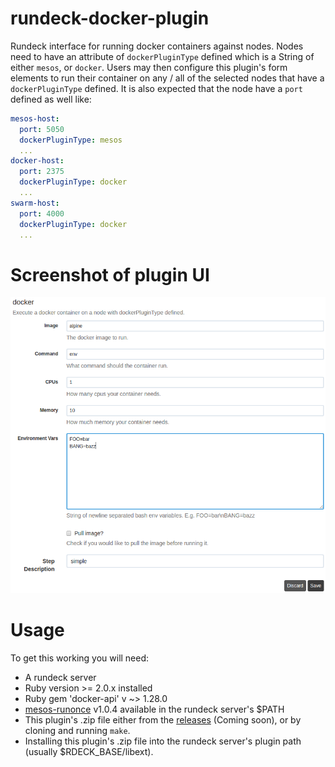 # rundeck-docker-plugin
Rundeck interface for running docker containers against nodes. Nodes need to
have an attribute of `dockerPluginType` defined which is a String of either
`mesos`, or `docker`. Users may then configure this plugin's form
elements to run their container on any / all of the selected nodes that have a
`dockerPluginType` defined. It is also expected that the node have a `port`
defined as well like:
```yaml
mesos-host:
  port: 5050
  dockerPluginType: mesos
  ...
docker-host:
  port: 2375
  dockerPluginType: docker
  ...
swarm-host:
  port: 4000
  dockerPluginType: docker
  ...
```

# Screenshot of plugin UI

![workflow-step](screenshot/workflow-step.png)

# Usage
To get this working you will need:

- A rundeck server
- Ruby version >= 2.0.x installed
- Ruby gem 'docker-api' v ~> 1.28.0
- [mesos-runonce](https://github.com/yp-engineering/mesos-runonce) v1.0.4
  available in the rundeck server's $PATH
- This plugin's .zip file either from the
  [releases](https://github.com/yp-engineering/rundeck-docker-plugin/releases)
  (Coming soon), or by cloning and running `make`.
- Installing this plugin's .zip file into the rundeck server's plugin path
  (usually $RDECK_BASE/libext).
